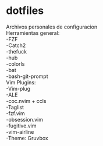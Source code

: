 # dotfiles
Archivos personales de configuracion\
Herramientas general:\
-FZF\
-Catch2\
-thefuck\
-hub\
-colorls\
-bat\
-bash-git-prompt\
Vim Plugins:\
-Vim-plug\
-ALE\
-coc.nvim + ccls\
-Taglist\
-fzf.vim\
-obsession.vim\
-fugitive.vim\
-vim-airline\
-Theme: Gruvbox
